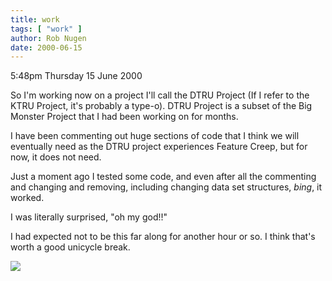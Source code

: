 ```yaml
---
title: work
tags: [ "work" ]
author: Rob Nugen
date: 2000-06-15
---
```


<p class=date>5:48pm Thursday 15 June 2000</p>

<p>So I'm working now on a project I'll call the DTRU Project (If I refer to the KTRU Project, it's probably a type-o).  DTRU Project is a subset of the Big Monster Project that I had been working on for months.

<p>I have been commenting out huge sections of code that I think we will eventually need as the DTRU project experiences Feature Creep, but for now, it does not need.

<p>Just a moment ago I tested some code, and even after all the commenting and changing and removing, including changing data set structures, <em>bing</em>, it worked. 

<p>I was literally surprised, "oh my god!!"

<p>I had expected not to be this far along for another hour or so.  I think that's worth a good unicycle break.

<p><img src="/images/rob/wL-ROB.gif">


